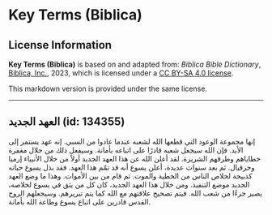 # Key Terms (Biblica)

## License Information

**Key Terms (Biblica)** is based on and adapted from: _Biblica Bible Dictionary_, [Biblica, Inc.](https://www.biblica.com/), 2023, which is licensed under a [CC BY-SA 4.0 license](https://creativecommons.org/licenses/by-sa/4.0/legalcode.en).

This markdown version is provided under the same license.



--------------------------------

## العهد الجديد (id: 134355)

إنها مجموعة الوعود التي قطعها الله لشعبه عندما عادوا من السبي. إنه عهد يستمر إلى الأبد. فإن الله سيجعل شعبه قادرًا على اتباعه بأمانة. وسيفعل ذلك من خلال مغفرة خطاياهم وطرقهم الشريرة. لقد أعلن الله عن هذا العهد الجديد أولاً من خلال الأنبياء إرميا وحزقيال. ثم بعد سنوات عديدة، أعلن يسوع أنه قد تمّم هذا العهد. فقد بذل يسوع حياته كذبيحة لخلاص الناس من الخطية والموت. ثم قام من بين الأموات. وهذا ما وضع العهد الجديد موضع التنفيذ. ومن خلال هذا العهد الجديد، كان كل من يثق في يسوع لخلاصه، يصير جزءًا من شعب الله. فيتم تصحيح علاقتهم مع الله كما يتم تبريرهم. وسيجعلهم الروح القدس قادرين على اتباع يسوع وطاعة الله بأمانة.


